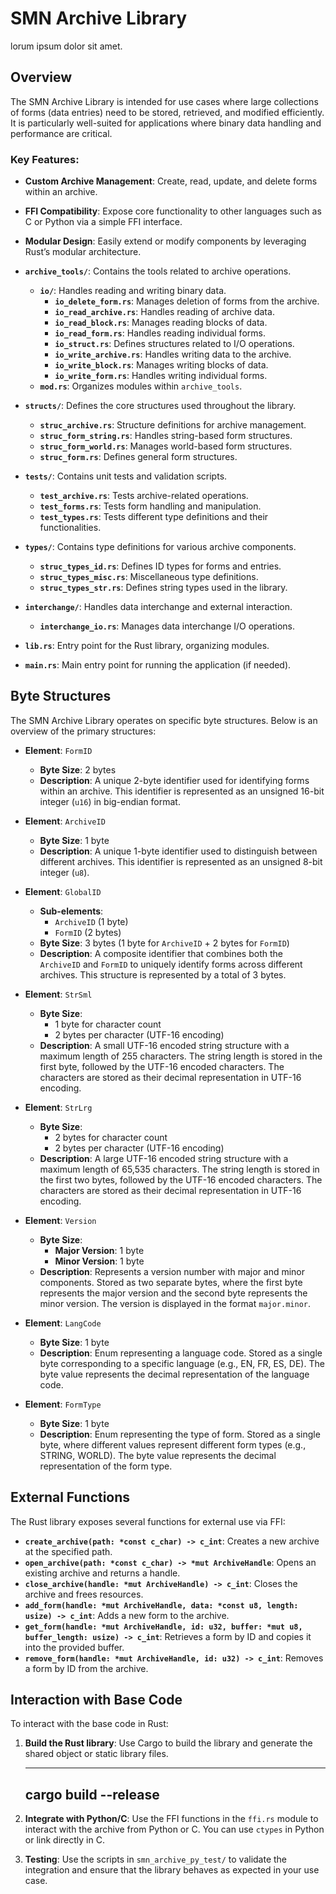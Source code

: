 # SMN Archive Library

lorum ipsum dolor sit amet.

## Overview

The SMN Archive Library is intended for use cases where large collections of forms (data entries) need to be stored, retrieved, and modified efficiently. It is particularly well-suited for applications where binary data handling and performance are critical.

### Key Features:
- **Custom Archive Management**: Create, read, update, and delete forms within an archive.
- **FFI Compatibility**: Expose core functionality to other languages such as C or Python via a simple FFI interface.
- **Modular Design**: Easily extend or modify components by leveraging Rust’s modular architecture.

- **`archive_tools/`**: Contains the tools related to archive operations.
  - **`io/`**: Handles reading and writing binary data.
    - **`io_delete_form.rs`**: Manages deletion of forms from the archive.
    - **`io_read_archive.rs`**: Handles reading of archive data.
    - **`io_read_block.rs`**: Manages reading blocks of data.
    - **`io_read_form.rs`**: Handles reading individual forms.
    - **`io_struct.rs`**: Defines structures related to I/O operations.
    - **`io_write_archive.rs`**: Handles writing data to the archive.
    - **`io_write_block.rs`**: Manages writing blocks of data.
    - **`io_write_form.rs`**: Handles writing individual forms.
  - **`mod.rs`**: Organizes modules within `archive_tools`.

- **`structs/`**: Defines the core structures used throughout the library.
  - **`struc_archive.rs`**: Structure definitions for archive management.
  - **`struc_form_string.rs`**: Handles string-based form structures.
  - **`struc_form_world.rs`**: Manages world-based form structures.
  - **`struc_form.rs`**: Defines general form structures.

- **`tests/`**: Contains unit tests and validation scripts.
  - **`test_archive.rs`**: Tests archive-related operations.
  - **`test_forms.rs`**: Tests form handling and manipulation.
  - **`test_types.rs`**: Tests different type definitions and their functionalities.

- **`types/`**: Contains type definitions for various archive components.
  - **`struc_types_id.rs`**: Defines ID types for forms and entries.
  - **`struc_types_misc.rs`**: Miscellaneous type definitions.
  - **`struc_types_str.rs`**: Defines string types used in the library.

- **`interchange/`**: Handles data interchange and external interaction.
  - **`interchange_io.rs`**: Manages data interchange I/O operations.

- **`lib.rs`**: Entry point for the Rust library, organizing modules.

- **`main.rs`**: Main entry point for running the application (if needed).

## Byte Structures

The SMN Archive Library operates on specific byte structures. Below is an overview of the primary structures:

- **Element**: `FormID`
    - **Byte Size**: 2 bytes
    - **Description**: A unique 2-byte identifier used for identifying forms within an archive. This identifier is represented as an unsigned 16-bit integer (`u16`) in big-endian format.

- **Element**: `ArchiveID`
    - **Byte Size**: 1 byte
    - **Description**: A unique 1-byte identifier used to distinguish between different archives. This identifier is represented as an unsigned 8-bit integer (`u8`).

- **Element**: `GlobalID`
    - **Sub-elements**:
        - `ArchiveID` (1 byte)
        - `FormID` (2 bytes)
    - **Byte Size**: 3 bytes (1 byte for `ArchiveID` + 2 bytes for `FormID`)
    - **Description**: A composite identifier that combines both the `ArchiveID` and `FormID` to uniquely identify forms across different archives. This structure is represented by a total of 3 bytes.

- **Element**: `StrSml`
    - **Byte Size**: 
        - 1 byte for character count
        - 2 bytes per character (UTF-16 encoding)
    - **Description**: A small UTF-16 encoded string structure with a maximum length of 255 characters. The string length is stored in the first byte, followed by the UTF-16 encoded characters. The characters are stored as their decimal representation in UTF-16 encoding.

- **Element**: `StrLrg`
    - **Byte Size**: 
        - 2 bytes for character count
        - 2 bytes per character (UTF-16 encoding)
    - **Description**: A large UTF-16 encoded string structure with a maximum length of 65,535 characters. The string length is stored in the first two bytes, followed by the UTF-16 encoded characters. The characters are stored as their decimal representation in UTF-16 encoding.

- **Element**: `Version`
  - **Byte Size**:
    - **Major Version**: 1 byte
    - **Minor Version**: 1 byte
  - **Description**: Represents a version number with major and minor components. Stored as two separate bytes, where the first byte represents the major version and the second byte represents the minor version. The version is displayed in the format `major.minor`.

- **Element**: `LangCode`
  - **Byte Size**: 1 byte
  - **Description**: Enum representing a language code. Stored as a single byte corresponding to a specific language (e.g., EN, FR, ES, DE). The byte value represents the decimal representation of the language code.

- **Element**: `FormType`
  - **Byte Size**: 1 byte
  - **Description**: Enum representing the type of form. Stored as a single byte, where different values represent different form types (e.g., STRING, WORLD). The byte value represents the decimal representation of the form type.

## External Functions

The Rust library exposes several functions for external use via FFI:

- **`create_archive(path: *const c_char) -> c_int`**: Creates a new archive at the specified path.
- **`open_archive(path: *const c_char) -> *mut ArchiveHandle`**: Opens an existing archive and returns a handle.
- **`close_archive(handle: *mut ArchiveHandle) -> c_int`**: Closes the archive and frees resources.
- **`add_form(handle: *mut ArchiveHandle, data: *const u8, length: usize) -> c_int`**: Adds a new form to the archive.
- **`get_form(handle: *mut ArchiveHandle, id: u32, buffer: *mut u8, buffer_length: usize) -> c_int`**: Retrieves a form by ID and copies it into the provided buffer.
- **`remove_form(handle: *mut ArchiveHandle, id: u32) -> c_int`**: Removes a form by ID from the archive.

## Interaction with Base Code

To interact with the base code in Rust:

1. **Build the Rust library**: Use Cargo to build the library and generate the shared object or static library files.

   ------
   cargo build --release
   ------

2. **Integrate with Python/C**: Use the FFI functions in the `ffi.rs` module to interact with the archive from Python or C. You can use `ctypes` in Python or link directly in C.

3. **Testing**: Use the scripts in `smn_archive_py_test/` to validate the integration and ensure that the library behaves as expected in your use case.
